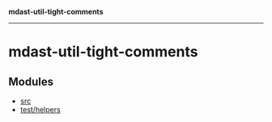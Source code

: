 **mdast-util-tight-comments**

***

# mdast-util-tight-comments

## Modules

- [src](src/README.md)
- [test/helpers](test/helpers/README.md)
